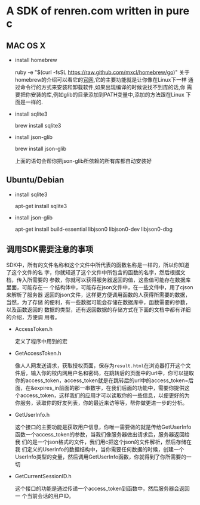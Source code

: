 A SDK of renren.com written in pure c
===

MAC OS X
-------

* install homebrew

  ruby -e "$(curl -fsSL https://raw.github.com/mxcl/homebrew/go)"
  关于homebrew的介绍可以看它的[官网](mxcl.github.io/homebrew/),它的主要功能就是让你像在Linux下一样
  通过命令行的方式来安装和卸载软件,如果出现编译的时候说找不到库的话,你
  需要把你安装的库,例如glib的目录添加到PATH变量中,添加的方法跟在Linux
  下面是一样的.

* install sqlite3

  brew install sqlite3
  
* install json-glib

  brew install json-glib

  上面的语句会帮你把json-glib所依赖的所有库都自动安装好
  
Ubuntu/Debian
---------

* install sqlite3

  apt-get install sqlite3

* install json-glib

  apt-get install build-essential libjson0 libjson0-dev libjson0-dbg
 
调用SDK需要注意的事项
-----------

  SDK中，所有的文件名称和这个文件中所代表的函数名称是一样的，所以你知道了这个文件的名
字，你就知道了这个文件中所包含的函数的名字，然后根据文档，传入所需要的
参数，你就可以获得服务器返回的值，这些值可能存在数据库里面，可能存在一
个结构体中，可能存在json文件中，在一些文件中，用了cjson来解析了服务器
返回的json文件，这样更方便调用函数的人获得所需要的数据，当然，为了存储
的便利，有一些数据可能会存储在数据库中，函数需要的参数，以及函数返回的
数据的类型，还有返回数据的存储方式在下面的文档中都有详细的介绍，方便调
用者。

* AccessToken.h

  定义了程序中用到的宏
  
* GetAccessToken.h

  像人人网发送请求，获取授权页面，保存为`result.html`在浏览器打开这个文件后，输入你的校内网用户名和密码，在跳转后的页面中的url中，你可以提取你的access_token，access_token就是在跳转后的url中的access_token=后面，在&expires_in前面的那一串数字，在我们后面的功能中，需要你提供这个access_token，这样我们的应用才可以读取你的一些信息，以便更好的为你服务，读取你的好友列表，你的最近来访等等，帮你做更进一步的分析。
  
* GetUserInfo.h

  这个接口的主要功能是获取用户信息，你唯一需要做的就是传给GetUserInfo
  函数一个access_token的参数，当我们像服务器做出请求后，服务器返回给我
  们的是一个json格式的文件，我们用c把这个json的文件解析，然后存储在我
  们定义的UserInfo的数据结构中，当你需要任何数据的时候，创建一个
  UserInfo类型的变量，然后调用GetUserInfo函数，你就得到了你所需要的一
  切

* GetCurrentSessionID.h

  这个接口的功能是通过传递一个access_token到函数中，然后服务器会返回一
  个当前会话的用户ID。